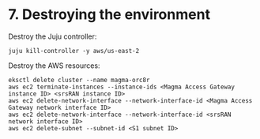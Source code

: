 # 7. Destroying the environment

Destroy the Juju controller:

```console
juju kill-controller -y aws/us-east-2
```

Destroy the AWS resources:

```console
eksctl delete cluster --name magma-orc8r
aws ec2 terminate-instances --instance-ids <Magma Access Gateway instance ID> <srsRAN instance ID>
aws ec2 delete-network-interface --network-interface-id <Magma Access Gateway network interface ID>
aws ec2 delete-network-interface --network-interface-id <srsRAN network interface ID>
aws ec2 delete-subnet --subnet-id <S1 subnet ID>
```
